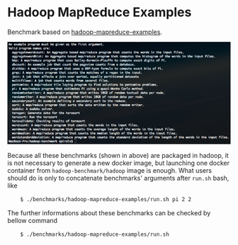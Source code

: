 # Hadoop MapReduce Examples

Benchmark based on [hadoop-mapreduce-examples](https://github.com/apache/hadoop/tree/trunk/hadoop-mapreduce-project/hadoop-mapreduce-examples).

 ![The list of Default Benchmarks](/figures/defaultBenchmarkInfo.png)
 
Because all these benchmarks (shown in above) are packaged in hadoop, it is not necessary to generate a new docker image, but launching one docker container from `hadoop-benchmark/hadoop` image is enough.
What users should do is only to concatenate benchmarks' arguments after `run.sh` bash, like
```sh
	$ ./benchmarks/hadoop-mapreduce-examples/run.sh pi 2 2
```

The further informations about these benchmarks can be checked by bellow command
```sh
	$ ./benchmarks/hadoop-mapreduce-examples/run.sh
```
